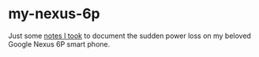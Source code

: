 # my-nexus-6p

Just some [notes I took](https://gugary.github.io/my-nexus-6p/) to document the sudden power loss on my beloved Google Nexus 6P smart phone.
